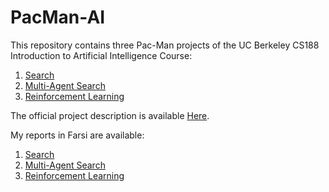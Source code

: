 # PacMan-AI
This repository contains three Pac-Man projects of the UC Berkeley CS188 Introduction to Artificial Intelligence Course:
1. [Search](https://github.com/tanya-jp/PacMan-AI/tree/master/search)
2. [Multi-Agent Search](https://github.com/tanya-jp/PacMan-AI/tree/master/multiagents)
3. [Reinforcement Learning](https://github.com/tanya-jp/PacMan-AI/tree/master/reinforcement)

The official project description is available [Here](https://inst.eecs.berkeley.edu/~cs188/su21/projects/).

My reports in Farsi are available:
1. [Search](https://github.com/tanya-jp/PacMan-AI/blob/master/P1%20report.pdf)
2. [Multi-Agent Search](https://github.com/tanya-jp/PacMan-AI/blob/master/P2%20report.pdf)
3. [Reinforcement Learning](https://github.com/tanya-jp/PacMan-AI/blob/master/P3%20report.pdf)
